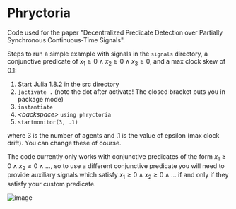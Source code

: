 # Phryctoria
Code used for the paper "Decentralized Predicate Detection over Partially Synchronous Continuous-Time Signals".

Steps to run a simple example with signals in the `signals` directory, a conjunctive predicate of $x_1 \geq 0 \land x_2 \geq 0 \land x_3 \geq 0$, and a max clock skew of 0.1:

1. Start Julia 1.8.2 in the src directory
2. `]activate .`
   (note the dot after activate! The closed bracket puts you in package mode)
3. `instantiate`
4. *\<backspace\>* `using phryctoria`
5. `startmonitor(3, .1)`

where 3 is the number of agents and .1 is the value of epsilon (max clock drift). You can change these of course.

The code currently only works with conjunctive predicates of the form $x_1 \geq 0 \land x_2 \geq 0 \land \dots$, so to use a different conjunctive predicate you will need to provide auxiliary signals which satisfy $x_1 \geq 0 \land x_2 \geq 0 \land \dots$ if and only if they satisfy your custom predicate.


![image](https://github.com/user-attachments/assets/cf5a09cb-9590-4480-a73f-95084adaefab)
